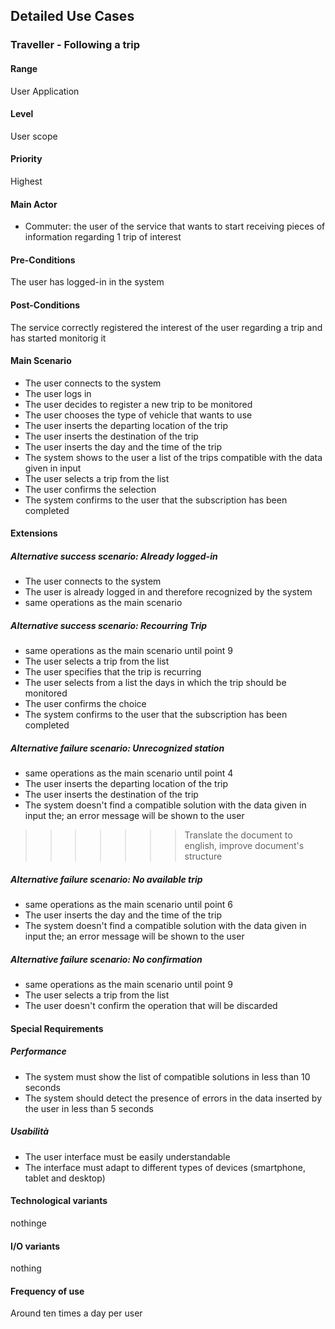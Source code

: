 ## Detailed Use Cases

### Traveller - Following a trip

#### Range

User Application 

#### Level

User scope

#### Priority 

Highest

#### Main Actor

* Commuter: the user of the service that wants to start receiving pieces of information regarding 1 trip of interest 

#### Pre-Conditions

The user has logged-in in the system

#### Post-Conditions

The service correctly registered the interest of the user regarding a trip and has started monitorig it

#### Main Scenario

+ The user connects to the system
+ The user logs in
+ The user decides to register a new trip to be monitored
+ The user chooses the type of vehicle that wants to use
+ The user inserts the departing location of the trip
+ The user inserts the destination of the trip
+ The user inserts the day and the time of the trip
+ The system shows to the user a list of the trips compatible with the data given in input
+ The user selects a trip from the list
+ The user confirms the selection
+ The system confirms to the user that the subscription has been completed 

#### Extensions

##### Alternative success scenario: Already logged-in

+ The user connects to the system
+ The user is already logged in and therefore recognized by the system
+ same operations as the main scenario

##### Alternative success scenario: Recourring Trip

+ same operations as the main scenario until point 9
+ The user selects a trip from the list
+ The user specifies that the trip is recurring
+ The user selects from a list the days in which the trip should be monitored
+ The user confirms the choice
+ The system confirms to the user that the subscription has been completed 

##### Alternative failure scenario: Unrecognized station

+ same operations as the main scenario until point 4
+ The user inserts the departing location of the trip
+ The user inserts the destination of the trip
+ The system doesn't find a compatible solution with the data given in input the; an error message will be shown to the user

>>>>>>> Translate the document to english, improve document's structure
##### Alternative failure scenario: No available trip

+ same operations as the main scenario until point 6
+ The user inserts the day and the time of the trip
+ The system doesn't find a compatible solution with the data given in input the; an error message will be shown to the user

##### Alternative failure scenario: No confirmation

+ same operations as the main scenario until point 9
+ The user selects a trip from the list
+ The user doesn't confirm the operation that will be discarded

#### Special Requirements

##### Performance

* The system must show the list of compatible solutions in less than 10 seconds
* The system should detect the presence of errors in the data inserted by the user in less than 5 seconds

##### Usabilità

* The user interface must be easily understandable
* The interface must adapt to different types of devices (smartphone, tablet and desktop)


#### Technological variants

nothinge

#### I/O variants

nothing

#### Frequency of use

Around ten times a day per user

